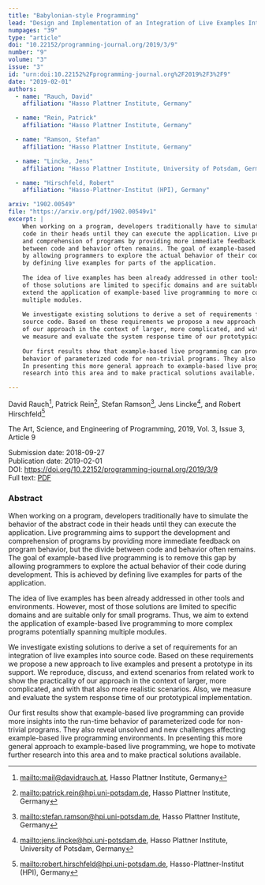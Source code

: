 ```yaml
---
title: "Babylonian-style Programming"
lead: "Design and Implementation of an Integration of Live Examples Into General-purpose Source Code"
numpages: "39"
type: "article"
doi: "10.22152/programming-journal.org/2019/3/9"
number: "9"
volume: "3"
issue: "3"
id: "urn:doi:10.22152%2Fprogramming-journal.org%2F2019%2F3%2F9"
date: "2019-02-01"
authors: 
  - name: "Rauch, David"
    affiliation: "Hasso Plattner Institute, Germany"

  - name: "Rein, Patrick"
    affiliation: "Hasso Plattner Institute, Germany"

  - name: "Ramson, Stefan"
    affiliation: "Hasso Plattner Institute, Germany"

  - name: "Lincke, Jens"
    affiliation: "Hasso Plattner Institute, University of Potsdam, Germany"

  - name: "Hirschfeld, Robert"
    affiliation: "Hasso-Plattner-Institut (HPI), Germany"

arxiv: "1902.00549"
file: "https://arxiv.org/pdf/1902.00549v1"
excerpt: |
    When working on a program, developers traditionally have to simulate the behavior of the abstract
    code in their heads until they can execute the application. Live programming aims to support the development
    and comprehension of programs by providing more immediate feedback on program behavior, but the divide
    between code and behavior often remains. The goal of example-based live programming is to remove this gap
    by allowing programmers to explore the actual behavior of their code during development. This is achieved
    by defining live examples for parts of the application.
    
    The idea of live examples has been already addressed in other tools and environments. However, most
    of those solutions are limited to specific domains and are suitable only for small programs. Thus, we aim to
    extend the application of example-based live programming to more complex programs potentially spanning
    multiple modules.
    
    We investigate existing solutions to derive a set of requirements for an integration of live examples into
    source code. Based on these requirements we propose a new approach to live examples and present a prototype in its support. We reproduce, discuss, and extend scenarios from related work to show the practicality
    of our approach in the context of larger, more complicated, and with that also more realistic scenarios. Also,
    we measure and evaluate the system response time of our prototypical implementation.
    
    Our first results show that example-based live programming can provide more insights into the run-time
    behavior of parameterized code for non-trivial programs. They also reveal unsolved and new challenges affecting example-based live programming environments.
    In presenting this more general approach to example-based live programming, we hope to motivate further
    research into this area and to make practical solutions available.

---
```

David Rauch[^1], Patrick Rein[^2], Stefan Ramson[^3], Jens Lincke[^4], and Robert Hirschfeld[^5]

The Art, Science, and Engineering of Programming, 2019, Vol. 3, Issue 3, Article 9

Submission date: 2018-09-27  
Publication date: 2019-02-01  
DOI: <https://doi.org/10.22152/programming-journal.org/2019/3/9>  
Full text: [PDF](https://arxiv.org/pdf/1902.00549v1)  


### Abstract
When working on a program, developers traditionally have to simulate the behavior of the abstract
code in their heads until they can execute the application. Live programming aims to support the development
and comprehension of programs by providing more immediate feedback on program behavior, but the divide
between code and behavior often remains. The goal of example-based live programming is to remove this gap
by allowing programmers to explore the actual behavior of their code during development. This is achieved
by defining live examples for parts of the application.

The idea of live examples has been already addressed in other tools and environments. However, most
of those solutions are limited to specific domains and are suitable only for small programs. Thus, we aim to
extend the application of example-based live programming to more complex programs potentially spanning
multiple modules.

We investigate existing solutions to derive a set of requirements for an integration of live examples into
source code. Based on these requirements we propose a new approach to live examples and present a prototype in its support. We reproduce, discuss, and extend scenarios from related work to show the practicality
of our approach in the context of larger, more complicated, and with that also more realistic scenarios. Also,
we measure and evaluate the system response time of our prototypical implementation.

Our first results show that example-based live programming can provide more insights into the run-time
behavior of parameterized code for non-trivial programs. They also reveal unsolved and new challenges affecting example-based live programming environments.
In presenting this more general approach to example-based live programming, we hope to motivate further
research into this area and to make practical solutions available.



[^1]: <mailto:mail@davidrauch.at>, Hasso Plattner Institute, Germany
[^2]: <mailto:patrick.rein@hpi.uni-potsdam.de>, Hasso Plattner Institute, Germany
[^3]: <mailto:stefan.ramson@hpi.uni-potsdam.de>, Hasso Plattner Institute, Germany
[^4]: <mailto:jens.lincke@hpi.uni-potsdam.de>, Hasso Plattner Institute, University of Potsdam, Germany
[^5]: <mailto:robert.hirschfeld@hpi.uni-potsdam.de>, Hasso-Plattner-Institut (HPI), Germany
